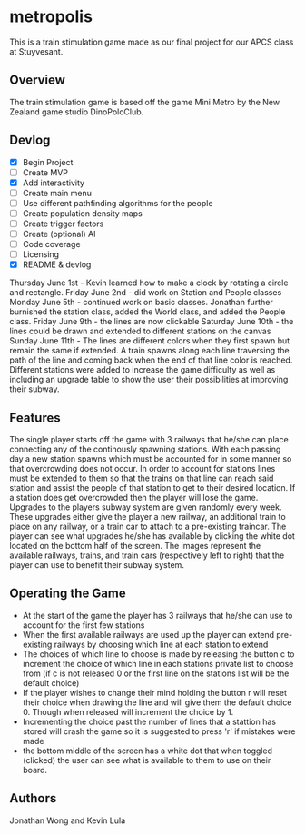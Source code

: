 # metropolis
This is a train stimulation game made as our final project for our APCS class at Stuyvesant.
## Overview
The train stimulation game is based off the game Mini Metro by the New Zealand game studio DinoPoloClub.
## Devlog
- [x] Begin Project
- [ ] Create MVP
- [x] Add interactivity
- [ ] Create main menu
- [ ] Use different pathfinding algorithms for the people
- [ ] Create population density maps
- [ ] Create trigger factors
- [ ] Create (optional) AI
- [ ] Code coverage
- [ ] Licensing
- [x] README & devlog

Thursday June 1st - Kevin learned how to make a clock by rotating a circle and rectangle.
Friday June 2nd - did work on Station and People classes
Monday June 5th - continued work on basic classes. Jonathan further burnished the station class, added the World class, and added the People class.
Friday June 9th - the lines are now clickable
Saturday June 10th - the lines could be drawn and extended to different stations on the canvas
Sunday June 11th - The lines are different colors when they first spawn but remain the same if extended. A train spawns along each line traversing the path of the line and coming back when the end of that line color is reached. Different stations were added to increase the game difficulty as well as including an upgrade table to show the user their possibilities at improving their subway. 
## Features
The single player starts off the game with 3 railways that he/she can place connecting any of the continously spawning stations. With each passing day a new station spawns which must be accounted for in some manner so that overcrowding does not occur. In order to account for stations lines must be extended to them so that the trains on that line can reach said station and assist the people of that station to get to their desired location. If a station does get overcrowded then the player will lose the game. Upgrades to the players subway system are given randomly every week. These upgrades either give the player a new railway, an additional train to place on any railway, or a train car to attach to a pre-existing traincar. The player can see what upgrades he/she has available by clicking the white dot located on the bottom half of the screen. The images represent the available railways, trains, and train cars (respectively left to right) that the player can use to benefit their subway system.
## Operating the Game
- At the start of the game the player has 3 railways that he/she can use to account for the first few stations
- When the first available railways are used up the player can extend pre-existing railways by choosing which line at each station to extend
- The choices of which line to choose is made by releasing the button c to increment the choice of which line in each stations private list to choose from (if c is not released 0 or the first line on the stations list will be the default choice)
- If the player wishes to change their mind holding the button r will reset their choice when drawing the line and will give them the default choice 0. Though when released will increment the choice by 1.
- Incrementing the choice past the number of lines that a stattion has stored will crash the game so it is suggested to press 'r' if mistakes were made
- the bottom middle of the screen has a white dot that when toggled (clicked) the user can see what is available to them to use on their board.
## Authors
Jonathan Wong and Kevin Lula
